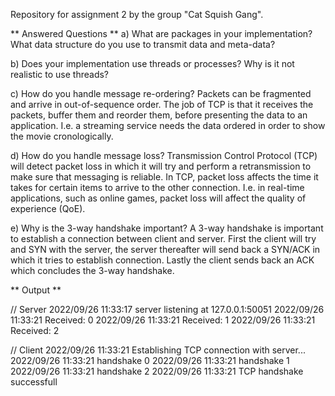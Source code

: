 Repository for assignment 2 by the group "Cat Squish Gang".

** Answered Questions **
a) What are packages in your implementation? What data structure do you use to transmit data and meta-data?


b) Does your implementation use threads or processes? Why is it not realistic to use threads?


c) How do you handle message re-ordering?
Packets can be fragmented and arrive in out-of-sequence order.
The job of TCP is that it receives the packets, buffer them and reorder them,
before presenting the data to an application.
I.e. a streaming service needs the data ordered in order to show the movie cronologically.

d) How do you handle message loss?
Transmission Control Protocol (TCP) will detect packet loss
in which it will try and perform a retransmission to make sure that messaging is reliable.
In TCP, packet loss affects the time it takes for certain items to arrive to the other connection.
I.e. in real-time applications, such as online games, packet loss will affect the quality of experience (QoE).

e) Why is the 3-way handshake important?
A 3-way handshake is important to establish a connection between client and server.
First the client will try and SYN with the server,
the server thereafter will send back a SYN/ACK in which it tries to establish connection.
Lastly the client sends back an ACK which concludes the 3-way handshake.

** Output **

// Server
2022/09/26 11:33:17 server listening at 127.0.0.1:50051
2022/09/26 11:33:21 Received: 0
2022/09/26 11:33:21 Received: 1
2022/09/26 11:33:21 Received: 2

// Client
2022/09/26 11:33:21 Establishing TCP connection with server...
2022/09/26 11:33:21 handshake 0
2022/09/26 11:33:21 handshake 1
2022/09/26 11:33:21 handshake 2
2022/09/26 11:33:21 TCP handshake successfull
